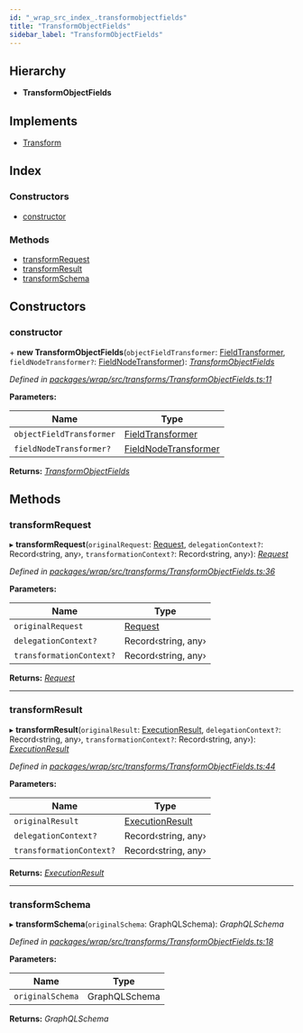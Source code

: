 ```yaml
---
id: "_wrap_src_index_.transformobjectfields"
title: "TransformObjectFields"
sidebar_label: "TransformObjectFields"
---
```


## Hierarchy

* **TransformObjectFields**

## Implements

* [Transform](/docs/api/interfaces/_utils_src_index_.transform)

## Index

### Constructors

* [constructor](_wrap_src_index_.transformobjectfields.md#constructor)

### Methods

* [transformRequest](_wrap_src_index_.transformobjectfields.md#transformrequest)
* [transformResult](_wrap_src_index_.transformobjectfields.md#transformresult)
* [transformSchema](_wrap_src_index_.transformobjectfields.md#transformschema)

## Constructors

###  constructor

\+ **new TransformObjectFields**(`objectFieldTransformer`: [FieldTransformer](../modules/_wrap_src_index_.md#fieldtransformer), `fieldNodeTransformer?`: [FieldNodeTransformer](../modules/_wrap_src_index_.md#fieldnodetransformer)): *[TransformObjectFields](_wrap_src_index_.transformobjectfields)*

*Defined in [packages/wrap/src/transforms/TransformObjectFields.ts:11](https://github.com/ardatan/graphql-tools/blob/master/packages/wrap/src/transforms/TransformObjectFields.ts#L11)*

**Parameters:**

Name | Type |
------ | ------ |
`objectFieldTransformer` | [FieldTransformer](../modules/_wrap_src_index_.md#fieldtransformer) |
`fieldNodeTransformer?` | [FieldNodeTransformer](../modules/_wrap_src_index_.md#fieldnodetransformer) |

**Returns:** *[TransformObjectFields](_wrap_src_index_.transformobjectfields)*

## Methods

###  transformRequest

▸ **transformRequest**(`originalRequest`: [Request](/docs/api/interfaces/_utils_src_index_.request), `delegationContext?`: Record‹string, any›, `transformationContext?`: Record‹string, any›): *[Request](/docs/api/interfaces/_utils_src_index_.request)*

*Defined in [packages/wrap/src/transforms/TransformObjectFields.ts:36](https://github.com/ardatan/graphql-tools/blob/master/packages/wrap/src/transforms/TransformObjectFields.ts#L36)*

**Parameters:**

Name | Type |
------ | ------ |
`originalRequest` | [Request](/docs/api/interfaces/_utils_src_index_.request) |
`delegationContext?` | Record‹string, any› |
`transformationContext?` | Record‹string, any› |

**Returns:** *[Request](/docs/api/interfaces/_utils_src_index_.request)*

___

###  transformResult

▸ **transformResult**(`originalResult`: [ExecutionResult](/docs/api/interfaces/_utils_src_index_.executionresult), `delegationContext?`: Record‹string, any›, `transformationContext?`: Record‹string, any›): *[ExecutionResult](/docs/api/interfaces/_utils_src_index_.executionresult)*

*Defined in [packages/wrap/src/transforms/TransformObjectFields.ts:44](https://github.com/ardatan/graphql-tools/blob/master/packages/wrap/src/transforms/TransformObjectFields.ts#L44)*

**Parameters:**

Name | Type |
------ | ------ |
`originalResult` | [ExecutionResult](/docs/api/interfaces/_utils_src_index_.executionresult) |
`delegationContext?` | Record‹string, any› |
`transformationContext?` | Record‹string, any› |

**Returns:** *[ExecutionResult](/docs/api/interfaces/_utils_src_index_.executionresult)*

___

###  transformSchema

▸ **transformSchema**(`originalSchema`: GraphQLSchema): *GraphQLSchema*

*Defined in [packages/wrap/src/transforms/TransformObjectFields.ts:18](https://github.com/ardatan/graphql-tools/blob/master/packages/wrap/src/transforms/TransformObjectFields.ts#L18)*

**Parameters:**

Name | Type |
------ | ------ |
`originalSchema` | GraphQLSchema |

**Returns:** *GraphQLSchema*
